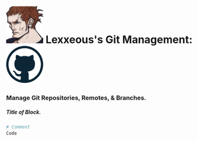 <!-- Git Management -->

# <img src="../.pics/Lexxeous/lexx_headshot_clear.png" width="100px"/> Lexxeous's Git Management: <img src="../.pics/Git/github_logo.png" width="100"/>
### Manage Git Repositories, Remotes, & Branches.

##### Title of Block.
```sh
# Comment
Code
```